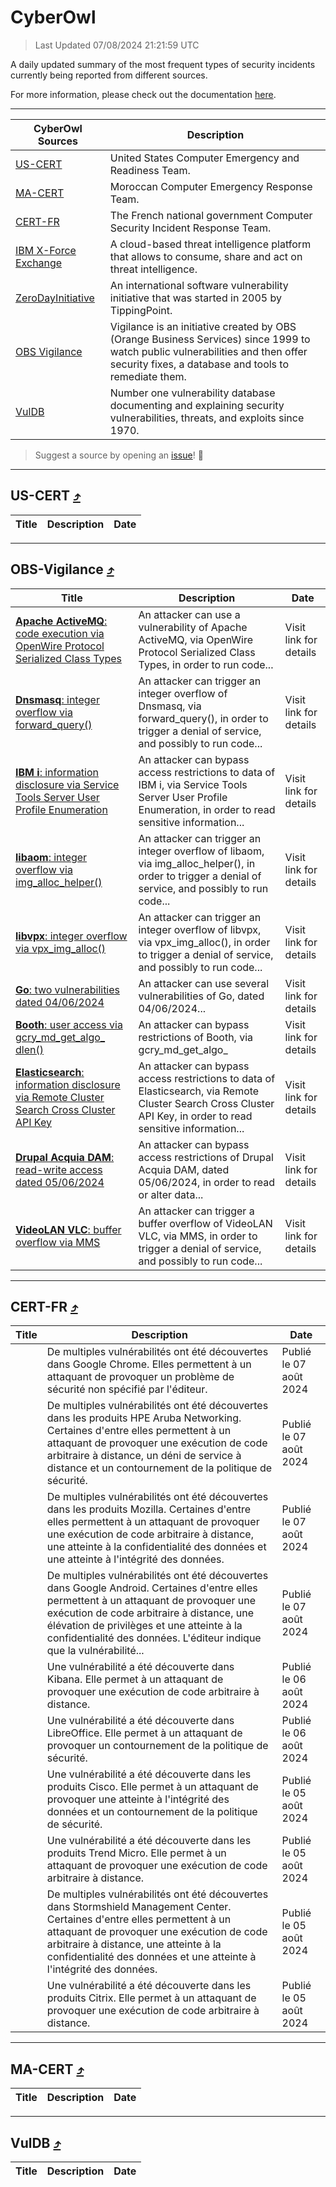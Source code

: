 
 <div id='top'></div>

# CyberOwl

 > Last Updated 07/08/2024 21:21:59 UTC
 
 A daily updated summary of the most frequent types of security incidents currently being reported from different sources.
 
 For more information, please check out the documentation [here](./docs/README.md).
 
 ---
 |CyberOwl Sources|Description|
 |---|---|
 |[US-CERT](#us-cert-arrow_heading_up)|United States Computer Emergency and Readiness Team.|
 |[MA-CERT](#ma-cert-arrow_heading_up)|Moroccan Computer Emergency Response Team.|
 |[CERT-FR](#cert-fr-arrow_heading_up)|The French national government Computer Security Incident Response Team.|
 |[IBM X-Force Exchange](#ibmcloud-arrow_heading_up)|A cloud-based threat intelligence platform that allows to consume, share and act on threat intelligence.|
 |[ZeroDayInitiative](#zerodayinitiative-arrow_heading_up)|An international software vulnerability initiative that was started in 2005 by TippingPoint.|
 |[OBS Vigilance](#obs-vigilance-arrow_heading_up)|Vigilance is an initiative created by OBS (Orange Business Services) since 1999 to watch public vulnerabilities and then offer security fixes, a database and tools to remediate them.|
 |[VulDB](#vuldb-arrow_heading_up)|Number one vulnerability database documenting and explaining security vulnerabilities, threats, and exploits since 1970.|
 
 > Suggest a source by opening an [issue](https://github.com/karimhabush/cyberowl/issues)! :raised_hands:
 ---

## US-CERT [:arrow_heading_up:](#cyberowl)

 |Title|Description|Date|
 |---|---|---|
 
 ---

## OBS-Vigilance [:arrow_heading_up:](#cyberowl)

 |Title|Description|Date|
 |---|---|---|
 |[<a href="https://vigilance.fr/vulnerability/Apache-ActiveMQ-code-execution-via-OpenWire-Protocol-Serialized-Class-Types-42790" class="noirorange"><b>Apache ActiveMQ</b>: code execution via OpenWire Protocol Serialized Class Types</a>](https://vigilance.fr/vulnerability/Apache-ActiveMQ-code-execution-via-OpenWire-Protocol-Serialized-Class-Types-42790)|An attacker can use a vulnerability of Apache ActiveMQ, via OpenWire Protocol Serialized Class Types, in order to run code...|Visit link for details|
 |[<a href="https://vigilance.fr/vulnerability/Dnsmasq-integer-overflow-via-forward-query-44459" class="noirorange"><b>Dnsmasq</b>: integer overflow via forward_query()</a>](https://vigilance.fr/vulnerability/Dnsmasq-integer-overflow-via-forward-query-44459)|An attacker can trigger an integer overflow of Dnsmasq, via forward_query(), in order to trigger a denial of service, and possibly to run code...|Visit link for details|
 |[<a href="https://vigilance.fr/vulnerability/IBM-i-information-disclosure-via-Service-Tools-Server-User-Profile-Enumeration-44458" class="noirorange"><b>IBM i</b>: information disclosure via Service Tools Server User Profile Enumeration</a>](https://vigilance.fr/vulnerability/IBM-i-information-disclosure-via-Service-Tools-Server-User-Profile-Enumeration-44458)|An attacker can bypass access restrictions to data of IBM i, via Service Tools Server User Profile Enumeration, in order to read sensitive information...|Visit link for details|
 |[<a href="https://vigilance.fr/vulnerability/libaom-integer-overflow-via-img-alloc-helper-44457" class="noirorange"><b>libaom</b>: integer overflow via img_alloc_helper()</a>](https://vigilance.fr/vulnerability/libaom-integer-overflow-via-img-alloc-helper-44457)|An attacker can trigger an integer overflow of libaom, via img_alloc_helper(), in order to trigger a denial of service, and possibly to run code...|Visit link for details|
 |[<a href="https://vigilance.fr/vulnerability/libvpx-integer-overflow-via-vpx-img-alloc-44456" class="noirorange"><b>libvpx</b>: integer overflow via vpx_img_alloc()</a>](https://vigilance.fr/vulnerability/libvpx-integer-overflow-via-vpx-img-alloc-44456)|An attacker can trigger an integer overflow of libvpx, via vpx_img_alloc(), in order to trigger a denial of service, and possibly to run code...|Visit link for details|
 |[<a href="https://vigilance.fr/vulnerability/Go-two-vulnerabilities-dated-04-06-2024-44454" class="noirorange"><b>Go</b>: two vulnerabilities dated 04/06/2024</a>](https://vigilance.fr/vulnerability/Go-two-vulnerabilities-dated-04-06-2024-44454)|An attacker can use several vulnerabilities of Go, dated 04/06/2024...|Visit link for details|
 |[<a href="https://vigilance.fr/vulnerability/Booth-user-access-via-gcry-md-get-algo-dlen-44453" class="noirorange"><b>Booth</b>: user access via gcry_md_get_algo_<wbr>dlen()</wbr></a>](https://vigilance.fr/vulnerability/Booth-user-access-via-gcry-md-get-algo-dlen-44453)|An attacker can bypass restrictions of Booth, via gcry_md_get_algo_|Visit link for details|
 |[<a href="https://vigilance.fr/vulnerability/Elasticsearch-information-disclosure-via-Remote-Cluster-Search-Cross-Cluster-API-Key-44452" class="noirorange"><b>Elasticsearch</b>: information disclosure via Remote Cluster Search Cross Cluster API Key</a>](https://vigilance.fr/vulnerability/Elasticsearch-information-disclosure-via-Remote-Cluster-Search-Cross-Cluster-API-Key-44452)|An attacker can bypass access restrictions to data of Elasticsearch, via Remote Cluster Search Cross Cluster API Key, in order to read sensitive information...|Visit link for details|
 |[<a href="https://vigilance.fr/vulnerability/Drupal-Acquia-DAM-read-write-access-dated-05-06-2024-44450" class="noirorange"><b>Drupal Acquia DAM</b>: read-write access dated 05/06/2024</a>](https://vigilance.fr/vulnerability/Drupal-Acquia-DAM-read-write-access-dated-05-06-2024-44450)|An attacker can bypass access restrictions of Drupal Acquia DAM, dated 05/06/2024, in order to read or alter data...|Visit link for details|
 |[<a href="https://vigilance.fr/vulnerability/VideoLAN-VLC-buffer-overflow-via-MMS-44449" class="noirorange"><b>VideoLAN VLC</b>: buffer overflow via MMS</a>](https://vigilance.fr/vulnerability/VideoLAN-VLC-buffer-overflow-via-MMS-44449)|An attacker can trigger a buffer overflow of VideoLAN VLC, via MMS, in order to trigger a denial of service, and possibly to run code...|Visit link for details|
 
 ---

## CERT-FR [:arrow_heading_up:](#cyberowl)

 |Title|Description|Date|
 |---|---|---|
 |[](https://www.cert.ssi.gouv.fr/avis/CERTFR-2024-AVI-0658/)|De multiples vulnérabilités ont été découvertes dans Google Chrome. Elles permettent à un attaquant de provoquer un problème de sécurité non spécifié par l'éditeur.|Publié le 07 août 2024|
 |[](https://www.cert.ssi.gouv.fr/avis/CERTFR-2024-AVI-0657/)|De multiples vulnérabilités ont été découvertes dans les produits HPE Aruba Networking. Certaines d'entre elles permettent à un attaquant de provoquer une exécution de code arbitraire à distance, un déni de service à distance et un contournement de la politique de sécurité.|Publié le 07 août 2024|
 |[](https://www.cert.ssi.gouv.fr/avis/CERTFR-2024-AVI-0656/)|De multiples vulnérabilités ont été découvertes dans les produits Mozilla. Certaines d'entre elles permettent à un attaquant de provoquer une exécution de code arbitraire à distance, une atteinte à la confidentialité des données et une atteinte à l'intégrité des données.|Publié le 07 août 2024|
 |[](https://www.cert.ssi.gouv.fr/avis/CERTFR-2024-AVI-0655/)|De multiples vulnérabilités ont été découvertes dans Google Android. Certaines d'entre elles permettent à un attaquant de provoquer une exécution de code arbitraire à distance, une élévation de privilèges et une atteinte à la confidentialité des données. L'éditeur indique que la vulnérabilité...|Publié le 07 août 2024|
 |[](https://www.cert.ssi.gouv.fr/avis/CERTFR-2024-AVI-0654/)|Une vulnérabilité a été découverte dans Kibana. Elle permet à un attaquant de provoquer une exécution de code arbitraire à distance.|Publié le 06 août 2024|
 |[](https://www.cert.ssi.gouv.fr/avis/CERTFR-2024-AVI-0653/)|Une vulnérabilité a été découverte dans LibreOffice. Elle permet à un attaquant de provoquer un contournement de la politique de sécurité.|Publié le 06 août 2024|
 |[](https://www.cert.ssi.gouv.fr/avis/CERTFR-2024-AVI-0652/)|Une vulnérabilité a été découverte dans les produits Cisco. Elle permet à un attaquant de provoquer une atteinte à l'intégrité des données et un contournement de la politique de sécurité.|Publié le 05 août 2024|
 |[](https://www.cert.ssi.gouv.fr/avis/CERTFR-2024-AVI-0651/)|Une vulnérabilité a été découverte dans les produits Trend Micro. Elle permet à un attaquant de provoquer une exécution de code arbitraire à distance.|Publié le 05 août 2024|
 |[](https://www.cert.ssi.gouv.fr/avis/CERTFR-2024-AVI-0650/)|De multiples vulnérabilités ont été découvertes dans Stormshield Management Center. Certaines d'entre elles permettent à un attaquant de provoquer une exécution de code arbitraire à distance, une atteinte à la confidentialité des données et une atteinte à l'intégrité des données.|Publié le 05 août 2024|
 |[](https://www.cert.ssi.gouv.fr/avis/CERTFR-2024-AVI-0649/)|Une vulnérabilité a été découverte dans les produits Citrix. Elle permet à un attaquant de provoquer une exécution de code arbitraire à distance.|Publié le 05 août 2024|
 
 ---

## MA-CERT [:arrow_heading_up:](#cyberowl)

 |Title|Description|Date|
 |---|---|---|
 
 ---

## VulDB [:arrow_heading_up:](#cyberowl)

 |Title|Description|Date|
 |---|---|---|
 